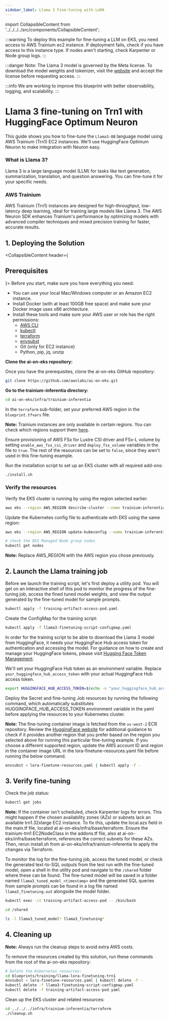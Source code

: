 ```yaml
---
sidebar_label: Llama 3 Fine-tuning with LoRA
---
```

import CollapsibleContent from '../../../../src/components/CollapsibleContent';

:::warning
To deploy this example for fine-tuning a LLM on EKS, you need access to AWS Trainium ec2 instance. If deployment fails, check if you have access to this instance type. If nodes aren't starting, check Karpenter or Node group logs.
:::

:::danger
Note: The Llama 3 model is governed by the Meta license. To download the model weights and tokenizer, visit the [website](https://ai.meta.com/) and accept the license before requesting access.
:::

:::info
We are working to improve this blueprint with better observability, logging, and scalability.
:::

# Llama 3 fine-tuning on Trn1 with HuggingFace Optimum Neuron

This guide shows you how to fine-tune the `Llama3-8B` language model using AWS Trainium (Trn1) EC2 instances. We'll use HuggingFace Optimum Neuron to make integration with Neuron easy.

### What is Llama 3?

Llama 3 is a large language model (LLM) for tasks like text generation, summarization, translation, and question answering. You can fine-tune it for your specific needs.

### AWS Trainium

AWS Trainium (Trn1) instances are designed for high-throughput, low-latency deep learning, ideal for training large models like Llama 3. The AWS Neuron SDK enhances Trainium's performance by optimizing models with advanced compiler techniques and mixed precision training for faster, accurate results.

## 1. Deploying the Solution

<CollapsibleContent header={<h2><span>Prerequisites</span></h2>}>
Before you start, make sure you have everything you need:
- You can use your local Mac/Windows computer or an Amazon EC2 instance.
- Install Docker (with at least 100GB free space) and make sure your Docker image uses x86 architecture.
- Install these tools and make sure your AWS user or role has the right permissions:
  * [AWS CLI](https://docs.aws.amazon.com/cli/latest/userguide/install-cliv2.html)
  * [kubectl](https://Kubernetes.io/docs/tasks/tools/)
  * [terraform](https://learn.hashicorp.com/tutorials/terraform/install-cli)
  * [envsubst](https://pypi.org/project/envsubst/)
  * Git (only for EC2 instance)
  * Python, pip, jq, unzip

**Clone the ai-on-eks repository:**

Once you have the prerequisites, clone the ai-on-eks GitHub repository:

```bash
git clone https://github.com/awslabs/ai-on-eks.git
```

**Go to the trainium-inferentia directory:**

```bash
cd ai-on-eks/infra/trainium-inferentia
```

In the `terraform` sub-folder, set your preferred AWS region in the `blueprint.tfvars` file.

**Note:** Trainium instances are only available in certain regions. You can check which regions support them [here](https://repost.aws/articles/ARmXIF-XS3RO27p0Pd1dVZXQ/what-regions-have-aws-inferentia-and-trainium-instances).

Ensure provisioning of AWS FSx for Lustre CSI driver and FSx-L volume by setting `enable_aws_fsx_csi_driver` and `deploy_fsx_volume` variables in the file to `true`. The rest of the resources can be set to `false`, since they aren't used in this fine-tuning example.

Run the installation script to set up an EKS cluster with all required add-ons:

```bash
./install.sh
```

### Verify the resources

Verify the EKS cluster is running by using the region selected earlier:

```bash
aws eks --region AWS_REGION describe-cluster --name trainium-inferentia
```

Update the Kubernetes config file to authenticate with EKS using the same region:

```bash
aws eks --region AWS_REGION update-kubeconfig --name trainium-inferentia

# check the EKS Managed Node group nodes
kubectl get nodes
```

**Note:** Replace AWS_REGION with the AWS region you chose previously.


</CollapsibleContent>

## 2. Launch the Llama training job

Before we launch the training script, let's first deploy a utility pod. You will get on an interactive shell of this pod to monitor the progress of the fine-tuning job, access the fined tuned model weights, and view the output generated by the fine-tuned model for sample prompts.

```bash
kubectl apply -f training-artifact-access-pod.yaml
```

Create the ConfigMap for the training script:

```bash
kubectl apply -f llama3-finetuning-script-configmap.yaml
```

In order for the training script to be able to download the Llama 3 model from HuggingFace, it needs your HuggingFace Hub access token for authentication and accessing the model. For guidance on how to create and manage your HuggingFace tokens, please visit [Hugging Face Token Management](https://huggingface.co/docs/hub/security-tokens).

We'll set your HuggingFace Hub token as an environment variable. Replace `your_huggingface_hub_access_token` with your actual HuggingFace Hub access token.

```bash
export HUGGINGFACE_HUB_ACCESS_TOKEN=$(echo -n "your_huggingface_hub_access_token" | base64)
```

Deploy the Secret and fine-tuning Job resources by running the following command, which automatically substitutes HUGGINGFACE_HUB_ACCESS_TOKEN environment variable in the yaml before applying the resources to your Kubernetes cluster.

**Note:** The fine-tuning container image is fetched from the `us-west-2` ECR repository. Review the [HuggingFace website](https://huggingface.co/docs/optimum-neuron/en/containers) for additional guidance to check if it provides another region that you prefer based on the region you selected above for running this particular fine-tuning example. If you choose a different supported region, update the AWS account ID and region in the container image URL in the lora-finetune-resources.yaml file before running the below command.

```bash
envsubst < lora-finetune-resources.yaml | kubectl apply -f -
```

## 3. Verify fine-tuning

Check the job status:

```bash
kubectl get jobs
```

**Note:** If the container isn't scheduled, check Karpenter logs for errors. This might happen if the chosen availability zones (AZs) or subnets lack an available trn1.32xlarge EC2 instance. To fix this, update the local.azs field in the main.tf file, located at ai-on-eks/infra/base/terraform. Ensure the trainium-trn1 EC2NodeClass in the addons.tf file, also at ai-on-eks/infra/base/terraform, references the correct subnets for these AZs. Then, rerun install.sh from ai-on-eks/infra/trainium-inferentia to apply the changes via Terraform.

To monitor the log for the fine-tuning job, access the tuned model, or check the generated text-to-SQL outputs from the test run with the fine-tuned model, open a shell in the utility pod and navigate to the `/shared` folder where these can be found. The fine-tuned model will be saved in a folder named `llama3_tuned_model_<timestamp>` and the generated SQL queries from sample prompts can be found in a log file named `llama3_finetuning.out` alongside the model folder.

```bash
kubectl exec -it training-artifact-access-pod -- /bin/bash

cd /shared

ls -l llama3_tuned_model* llama3_finetuning*
```

## 4. Cleaning up

**Note:** Always run the cleanup steps to avoid extra AWS costs.

To remove the resources created by this solution, run these commands from the root of the ai-on-eks repository:

```bash
# Delete the Kubernetes resources:
cd blueprints/training/llama-lora-finetuning-trn1
envsubst < lora-finetune-resources.yaml | kubectl delete -f -
kubectl delete -f llama3-finetuning-script-configmap.yaml
kubectl delete -f training-artifact-access-pod.yaml
```

Clean up the EKS cluster and related resources:

```bash
cd ../../../infra/trainium-inferentia/terraform
./cleanup.sh
```
